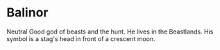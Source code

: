 # Balinor
Neutral Good god of beasts and the hunt. He lives in the Beastlands. His symbol is a stag's head in front of a crescent moon.